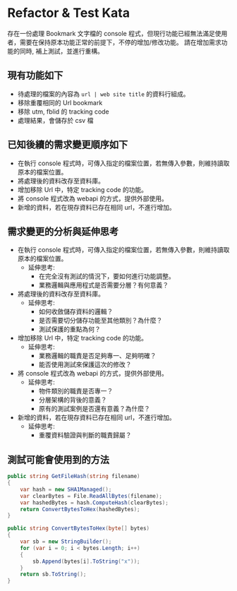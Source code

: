 # Refactor & Test Kata

存在一份處理 Bookmark 文字檔的 console 程式，但現行功能已經無法滿足使用者，需要在保持原本功能正常的前提下，不停的增加/修改功能。
請在增加需求功能的同時, 補上測試，並進行重構。

## 現有功能如下

- 待處理的檔案的內容為 `url | web site title` 的資料行組成。
- 移除重覆相同的 Url bookmark
- 移除 utm, fblid 的 tracking code
- 處理結果，會儲存於 csv 檔

## 已知後續的需求變更順序如下

- 在執行 console 程式時，可傳入指定的檔案位置，若無傳入參數，則維持讀取原本的檔案位置。
- 將處理後的資料改存至資料庫。
- 增加移除 Url 中，特定 tracking code 的功能。
- 將 console 程式改為 webapi 的方式，提供外部使用。
- 新增的資料，若在現存資料已存在相同 url，不進行增加。

## 需求變更的分析與延伸思考

- 在執行 console 程式時，可傳入指定的檔案位置，若無傳入參數，則維持讀取原本的檔案位置。
  - 延伸思考: 
    - 在完全沒有測試的情況下，要如何進行功能調整。
    - 業務邏輯與應用程式是否需要分層？有何意義？
- 將處理後的資料改存至資料庫。
  - 延伸思考: 
    - 如何收斂儲存資料的邏輯？
    - 是否需要切分儲存功能至其他類別？為什麼？
    - 測試保護的重點為何？
- 增加移除 Url 中，特定 tracking code 的功能。
  - 延伸思考:
    - 業務邏輯的職責是否足夠專一、足夠明確？
    - 能否使用測試來保護這次的修改？
- 將 console 程式改為 webapi 的方式，提供外部使用。
  - 延伸思考:
    - 物件類別的職責是否專一？
    - 分層架構的背後的意義？
    - 原有的測試案例是否還有意義？為什麼？
- 新增的資料，若在現存資料已存在相同 url，不進行增加。
  - 延伸思考:
    - 重覆資料驗證與判斷的職責歸屬？

## 測試可能會使用到的方法

```c#
public string GetFileHash(string filename)
{
    var hash = new SHA1Managed();
    var clearBytes = File.ReadAllBytes(filename);
    var hashedBytes = hash.ComputeHash(clearBytes);
    return ConvertBytesToHex(hashedBytes);
}

public string ConvertBytesToHex(byte[] bytes)
{
    var sb = new StringBuilder();
    for (var i = 0; i < bytes.Length; i++)
    {
        sb.Append(bytes[i].ToString("x"));
    }
    return sb.ToString();
}
```


